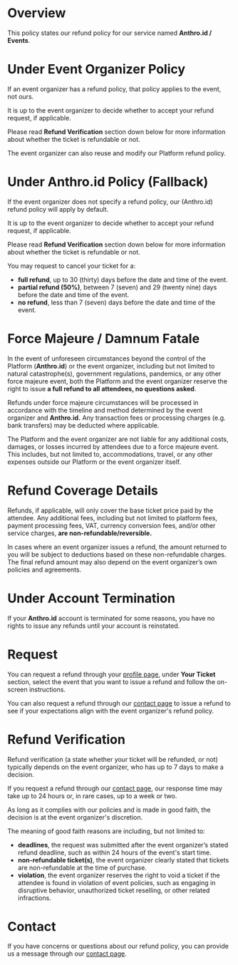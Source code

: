 # Overview
This policy states our refund policy for our service named **Anthro.id / Events**.

# Under Event Organizer Policy
If an event organizer has a refund policy, that policy applies to the event, not ours.

It is up to the event organizer to decide whether to accept your refund request, if applicable.

Please read **Refund Verification** section down below for more information about whether the ticket is refundable or not.

The event organizer can also reuse and modify our Platform refund policy.

# Under Anthro.id Policy (Fallback)
If the event organizer does not specify a refund policy, our (Anthro.id) refund policy will apply by default.

It is up to the event organizer to decide whether to accept your refund request, if applicable.

Please read **Refund Verification** section down below for more information about whether the ticket is refundable or not.

You may request to cancel your ticket for a:
- **full refund**, up to 30 (thirty) days before the date and time of the event.
- **partial refund (50%)**, between 7 (seven) and 29 (twenty nine) days before the date and time of the event.
- **no refund**, less than 7 (seven) days before the date and time of the event.

# Force Majeure / Damnum Fatale
In the event of unforeseen circumstances beyond the control of the Platform (**Anthro.id**) or the event organizer, including but not limited to natural catastrophe(s), government regulations, pandemics, or any other force majeure event, both the Platform and the event organizer reserve the right to issue **a full refund to all attendees, no questions asked**.

Refunds under force majeure circumstances will be processed in accordance with the timeline and method determined by the event organizer and **Anthro.id.** Any transaction fees or processing charges (e.g. bank transfers) may be deducted where applicable.

The Platform and the event organizer are not liable for any additional costs, damages, or losses incurred by attendees due to a force majeure event. This includes, but not limited to, accommodations, travel, or any other expenses outside our Platform or the event organizer itself.

# Refund Coverage Details
Refunds, if applicable, will only cover the base ticket price paid by the attendee. Any additional fees, including but not limited to platform fees, payment processing fees, VAT, currency conversion fees, and/or other service charges, **are non-refundable/reversible.**

In cases where an event organizer issues a refund, the amount returned to you will be subject to deductions based on these non-refundable charges. The final refund amount may also depend on the event organizer’s own policies and agreements.

# Under Account Termination
If your **Anthro.id** account is terminated for some reasons, you have no rights to issue any refunds until your account is reinstated.

# Request
You can request a refund through your [profile page](/user/profile), under **Your Ticket** section, select the event that you want to issue a refund  and follow the on-screen instructions.

You can also request a refund through our [contact page](/contact) to issue a refund to see if your expectations align with the event organizer's refund policy.

# Refund Verification
Refund verification (a state whether your ticket will be refunded, or not) typically depends on the event organizer, who has up to 7 days to make a decision.

If you request a refund through our [contact page](/contact), our response time may take up to 24 hours or, in rare cases, up to a week or two.

As long as it complies with our policies and is made in good faith, the decision is at the event organizer's discretion.

The meaning of good faith reasons are including, but not limited to:
- **deadlines**, the request was submitted after the event organizer’s stated refund deadline, such as within 24 hours of the event's start time.
- **non-refundable ticket(s)**, the event organizer clearly stated that tickets are non-refundable at the time of purchase.
- **violation**, the event organizer reserves the right to void a ticket if the attendee is found in violation of event policies, such as engaging in disruptive behavior, unauthorized ticket reselling, or other related infractions.

# Contact
If you have concerns or questions about our refund policy, you can provide us a message through our [contact page](/contact).